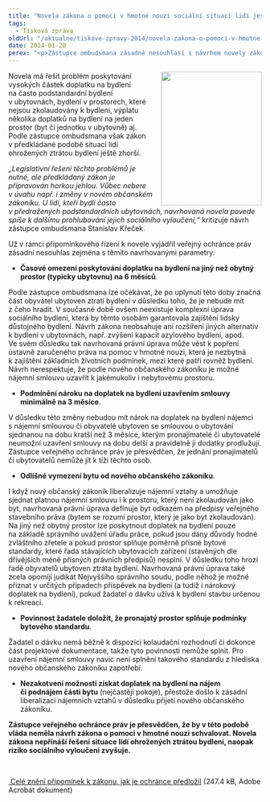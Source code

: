 ```yaml
---
title: "Novela zákona o pomoci v hmotné nouzi sociální situaci lidí ještě zhorší"
tags:
  - Tisková zpráva
oldUrl: "/aktualne/tiskove-zpravy-2014/novela-zakona-o-pomoci-v-hmotne-nouzi-socialni-situaci-lidi-jeste-zhorsi"
date: 2014-01-20
perex: "<p>Zástupce ombudsmana zásadně nesouhlasí s návrhem novely zákona o pomoci v hmotné nouzi, který bude současná vláda v demisi projednávat ve středu 22. ledna 2014.</p>"
---
```


<!-- imported from the old website -->

<p><img src="https://www.ochrance.cz/uploads/RTEmagicC_Krecek-web.jpg.jpg" style="PADDING-LEFT: 10px; FLOAT: right" height="266" width="200" alt="" />Novela má řešit problém poskytování vysokých částek doplatku na bydlení na často podstandardní bydlení v ubytovnách, bydlení v prostorech, které nejsou zkolaudovány k bydlení, výplatu několika doplatků na bydlení na jeden prostor (byt či jednotku v ubytovně) aj. Podle zástupce ombudsmana však zákon v předkládané podobě situaci lidí ohrožených ztrátou bydlení ještě zhorší.</p><p><em>„Legislativní řešení těchto problémů je nutné, ale předkládaný zákon je připravován horkou jehlou. Vůbec nebere v úvahu např. i změny v novém občanském zákoníku. U lidí, kteří bydlí často v předražených podstandardních ubytovnách, navrhovaná novela povede spíše k dalšímu prohlubování jejich sociálního vyloučení,“</em> kritizuje návrh zástupce ombudsmana Stanislav Křeček.</p><p>Už v rámci připomínkového řízení k novele vyjádřil veřejný ochránce práv zásadní nesouhlas zejména s těmito navrhovanými parametry:</p><ul><li><strong>Časové omezení poskytování doplatku na bydlení na jiný než obytný prostor (typicky ubytovnu) na 6 měsíců</strong>. </li></ul><p>Podle zástupce ombudsmana lze očekávat, že po uplynutí této doby značná část obyvatel ubytoven ztratí bydlení v důsledku toho, že je nebude mít z čeho hradit. V současné době ovšem neexistuje komplexní úprava sociálního bydlení, která by těmto osobám garantovala zajištění lidsky důstojného bydlení. Návrh zákona neobsahuje ani rozšíření jiných alternativ k bydlení v ubytovnách, např. zvýšení kapacit azylového bydlení, apod. Ve svém důsledku tak navrhovaná právní úprava může vést k popření ústavně zaručeného práva na pomoc v hmotné nouzi, která je nezbytná k zajištění základních životních podmínek, mezi které patří rovněž bydlení. Návrh nerespektuje, že podle nového občanského zákoníku je možné nájemní smlouvu uzavřít k jakémukoliv i nebytovému prostoru.</p><ul><li><strong>Podmínění nároku na doplatek na bydlení uzavřením smlouvy minimálně na 3 měsíce</strong>. </li></ul><p>V důsledku této změny nebudou mít nárok na doplatek na bydlení nájemci s nájemní smlouvou či obyvatelé ubytoven se smlouvou o ubytování sjednanou na dobu kratší než 3 měsíce, kterým pronajímatelé či ubytovatelé neumožní uzavření smlouvy na dobu delší a pravidelně ji dodatky prodlužují. Zástupce veřejného ochránce práv je přesvědčen, že jednání pronajímatelů či ubytovatelů nemůže jít k tíži těchto osob.</p><ul><li><strong>Odlišné vymezení bytu od nového občanského zákoníku</strong>. </li></ul><p>I když nový občanský zákoník liberalizuje nájemní vztahy a umožňuje sjednat platnou nájemní smlouvu i k prostoru, který není zkolaudován jako byt, navrhovaná právní úprava definuje byt odkazem na předpisy veřejného stavebního práva (bytem se rozumí prostor, který je jako byt zkolaudován). Na jiný než obytný prostor lze poskytnout doplatek na bydlení pouze na základě správního uvážení úřadu práce, pokud jsou dány důvody hodné zvláštního zřetele a pokud prostor splňuje poměrně přísné bytové standardy, které řada stávajících ubytovacích zařízení (stavěných dle dřívějších méně přísných právních předpisů) nesplní. V důsledku toho hrozí řadě obyvatelů ubytoven ztráta bydlení. Navrhovaná právní úprava také zcela opomíjí judikát Nejvyššího správního soudu, podle něhož je možné přiznat v určitých případech příspěvek na bydlení (a tudíž i nárokový doplatek na bydlení), pokud žadatel o dávku užívá k bydlení stavbu určenou k rekreaci.</p><ul><li><strong>Povinnost žadatele doložit, že pronajatý prostor splňuje podmínky bytového standardu</strong>. </li></ul><p>Žadatel o dávku nemá běžně k dispozici kolaudační rozhodnutí či dokonce část projektové dokumentace, takže tyto povinnosti nemůže splnit. Pro uzavření nájemní smlouvy navíc není splnění takového standardu z hlediska nového občanského zákoníku zapotřebí.</p><ul><li><strong>Nezakotvení možnosti získat doplatek na bydlení na nájem či podnájem části bytu</strong> (nejčastěji pokoje), přestože došlo k zásadní liberalizaci nájemních vztahů v důsledku přijetí nového občanského zákoníku.</li></ul><p><strong>Zástupce veřejného ochránce práv je přesvědčen, že by v této podobě vláda neměla návrh zákona o pomoci v hmotné nouzi schvalovat. Novela zákona nepřináší řešení situace lidí ohrožených ztrátou bydlení, naopak riziko sociálního vyloučení zvyšuje.</strong> </p><p>  </p><p><a title="Otevření do nového okna" href="https://www.ochrance.cz/fileadmin/user_upload/Zvlastni_opravneni/Pripominky/PDCJ3164-2013_MPSV_O-pomoci-v-hmotne-nouzi.pdf" target="_blank"><img alt="" src="https://www.ochrance.cz/typo3/ext/od_linkdesc/icons/pdf.gif" class="od_linkdesc_icon" /> Celé znění připomínek k zákonu, jak je ochránce předložil</a> (247.4 kB, Adobe Acrobat dokument)</p>
